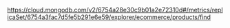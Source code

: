 https://cloud.mongodb.com/v2/6754a28e30c9b01a2e72310d#/metrics/replicaSet/6754a3fac7d5fe5b291e6e59/explorer/ecommerce/products/find
